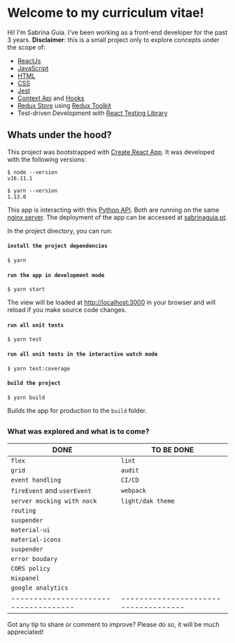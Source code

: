 
# Welcome to my curriculum vitae!

Hi! I'm Sabrina Guia. I've been working as a front-end developer for the past 3 years.
**Disclaimer**: this is a small project only to explore concepts under the scope of:

- [ReactJs](https://reactjs.org/)
- [JavaScript](https://developer.mozilla.org/pt-BR/docs/Web/JavaScript)
- [HTML](https://developer.mozilla.org/pt-BR/docs/Web/HTML)
- [CSS](https://developer.mozilla.org/pt-BR/docs/Web/CSS)
- [Jest](https://jestjs.io/)
- [Context Api](https://reactjs.org/docs/context.html) and [Hooks](https://reactjs.org/docs/hooks-intro.html)
- [Redux Store](https://redux.js.org/api/store) using [Redux Toolkit](https://redux-toolkit.js.org/)
- Test-driven Development with [React Testing Library](https://testing-library.com/docs/react-testing-library/intro/)

## Whats under the hood?

This project was bootstrapped with [Create React App](https://github.com/facebook/create-react-app).
It was developed with the following versions:
```  
$ node --version
v16.11.1  
```
```  
$ yarn --version
1.13.0
```
This app is interacting with this [Python API](https://github.com/NickVrgr/LinkedinAPI).
Both are running on the same [nginx server](https://www.nginx.com/). 
The deployment of the app can be accessed at [sabrinaguia.pt](https://sabrinaguia.pt/). 

In the project directory, you can run:

#### `install the project dependencies`
```  
$ yarn 
```

#### `run the app in development mode`
```  
$ yarn start
``` 
The view will be loaded at [http://localhost:3000](http://localhost:3000) in your browser and will reload if you make source code changes.

#### `run all unit tests`
```  
$ yarn test
```

#### `run all unit tests in the interactive watch mode`
```  
$ yarn test:coverage
```

#### `build the project`
```  
$ yarn build
```
Builds the app for production to the `build` folder.

## 
### What was explored and what is to come?
  
|DONE                                |TO BE DONE                          |
|------------------------------------|------------------------------------|
|`flex`                              |`lint`                              |
|`grid`                              |`audit`                             |
|`event handling`                    |`CI/CD`                             | 
|`fireEvent` and `userEvent`         |`webpack`                           |
|`server mocking with nock`          |`light/dak theme`                   |
|`routing`                           |                                    | 
|`suspender`                         |                                    | 
|`material-ui`                       |                                    | 
|`material-icons`                    |                                    | 
|`suspender`                         |                                    | 
|`error boudary`                     |                                    | 
|`CORS policy`                       |                                    | 
|`mixpanel`                          |                                    | 
|`google analytics`                  |                                    | 
|------------------------------------|------------------------------------|

Got any tip to share or comment to improve? Please do so, it will be much appreciated!
